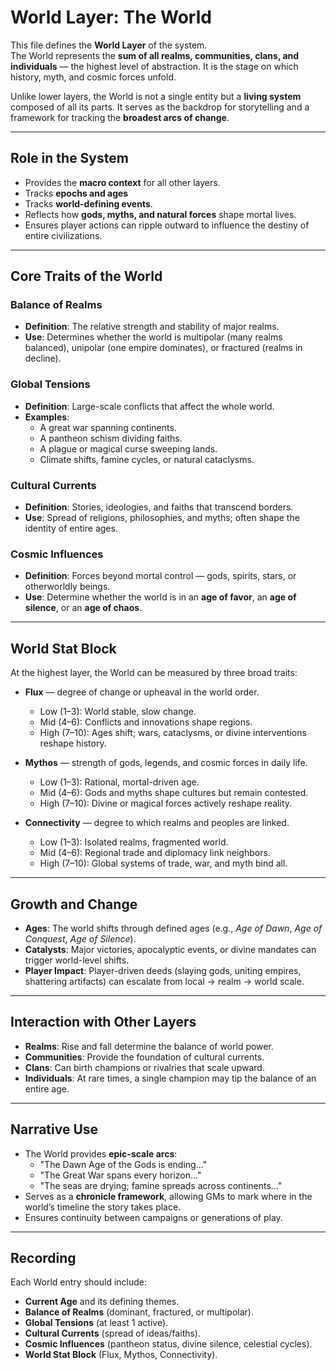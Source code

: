 # World Layer: The World

This file defines the **World Layer** of the system.  
The World represents the **sum of all realms, communities, clans, and individuals** — the highest level of abstraction. It is the stage on which history, myth, and cosmic forces unfold.  

Unlike lower layers, the World is not a single entity but a **living system** composed of all its parts. It serves as the backdrop for storytelling and a framework for tracking the **broadest arcs of change**.  

---

## Role in the System
- Provides the **macro context** for all other layers.  
- Tracks **epochs and ages**
- Tracks **world-defining events**.  
- Reflects how **gods, myths, and natural forces** shape mortal lives.  
- Ensures player actions can ripple outward to influence the destiny of entire civilizations.  

---

## Core Traits of the World

### Balance of Realms
- **Definition**: The relative strength and stability of major realms.  
- **Use**: Determines whether the world is multipolar (many realms balanced), unipolar (one empire dominates), or fractured (realms in decline).  

### Global Tensions
- **Definition**: Large-scale conflicts that affect the whole world.  
- **Examples**:  
  - A great war spanning continents.  
  - A pantheon schism dividing faiths.  
  - A plague or magical curse sweeping lands.  
  - Climate shifts, famine cycles, or natural cataclysms.  

### Cultural Currents
- **Definition**: Stories, ideologies, and faiths that transcend borders.  
- **Use**: Spread of religions, philosophies, and myths; often shape the identity of entire ages.  

### Cosmic Influences
- **Definition**: Forces beyond mortal control — gods, spirits, stars, or otherworldly beings.  
- **Use**: Determine whether the world is in an **age of favor**, an **age of silence**, or an **age of chaos**.  

---

## World Stat Block
At the highest layer, the World can be measured by three broad traits:  

- **Flux** — degree of change or upheaval in the world order.  
  - Low (1–3): World stable, slow change.  
  - Mid (4–6): Conflicts and innovations shape regions.  
  - High (7–10): Ages shift; wars, cataclysms, or divine interventions reshape history.  

- **Mythos** — strength of gods, legends, and cosmic forces in daily life.  
  - Low (1–3): Rational, mortal-driven age.  
  - Mid (4–6): Gods and myths shape cultures but remain contested.  
  - High (7–10): Divine or magical forces actively reshape reality.  

- **Connectivity** — degree to which realms and peoples are linked.  
  - Low (1–3): Isolated realms, fragmented world.  
  - Mid (4–6): Regional trade and diplomacy link neighbors.  
  - High (7–10): Global systems of trade, war, and myth bind all.  

---

## Growth and Change
- **Ages**: The world shifts through defined ages (e.g., *Age of Dawn*, *Age of Conquest*, *Age of Silence*).  
- **Catalysts**: Major victories, apocalyptic events, or divine mandates can trigger world-level shifts.  
- **Player Impact**: Player-driven deeds (slaying gods, uniting empires, shattering artifacts) can escalate from local → realm → world scale.  

---

## Interaction with Other Layers
- **Realms**: Rise and fall determine the balance of world power.  
- **Communities**: Provide the foundation of cultural currents.  
- **Clans**: Can birth champions or rivalries that scale upward.  
- **Individuals**: At rare times, a single champion may tip the balance of an entire age.  

---

## Narrative Use
- The World provides **epic-scale arcs**:  
  - "The Dawn Age of the Gods is ending…"  
  - "The Great War spans every horizon…"  
  - "The seas are drying; famine spreads across continents…"  
- Serves as a **chronicle framework**, allowing GMs to mark where in the world’s timeline the story takes place.  
- Ensures continuity between campaigns or generations of play.  

---

## Recording
Each World entry should include:  
- **Current Age** and its defining themes.  
- **Balance of Realms** (dominant, fractured, or multipolar).  
- **Global Tensions** (at least 1 active).  
- **Cultural Currents** (spread of ideas/faiths).  
- **Cosmic Influences** (pantheon status, divine silence, celestial cycles).  
- **World Stat Block** (Flux, Mythos, Connectivity).  
